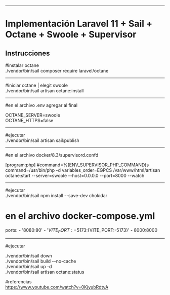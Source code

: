 <hr />

<h1>Implementación Laravel 11 + Sail + Octane + Swoole + Supervisor</h1>
<h2>Instrucciones</h2>



#instalar octane<br/>
./vendor/bin/sail composer require laravel/octane
<hr />
#iniciar octane | elegit swoole<br/>
./vendor/bin/sail artisan octane:install 
<hr />

#en el archivo .env agregar al final

OCTANE_SERVER=swoole<br/>
OCTANE_HTTPS=false

<hr/>

#ejecutar <br/>
./vendor/bin/sail artisan sail:publish

<hr/>


#en el archivo docker/8.3/supervisord.confd<br/>

[program:php]
#command=%(ENV_SUPERVISOR_PHP_COMMAND)s
command=/usr/bin/php -d variables_order=EGPCS /var/www/html/artisan octane:start --server=swoole --host=0.0.0.0 --port=8000 --watch
<hr />

#ejecutar<br/>
./vendor/bin/sail npm install --save-dev chokidar

# en el archivo docker-compose.yml <br/>

ports:
            - '8080:80'
            - '${VITE_PORT:-5173}:${VITE_PORT:-5173}'
            - 8000:8000

<hr/>
#ejecutar <br/> 

./vendor/bin/sail down <br/>
./vendor/bin/sail build --no-cache <br/>
./vendor/bin/sail up -d <br/>
./vendor/bin/sail artisan octane:status <br/>


#referencias <br/>
https://www.youtube.com/watch?v=0KjyubRdtvA
